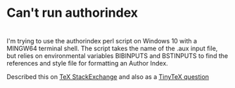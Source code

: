 # Can't run authorindex
# 

I'm trying to use the authorindex perl script on Windows 10 with a MINGW64 terminal shell. The script takes the name of the .aux input file, but relies on environmental variables BIBINPUTS and BSTINPUTS to find the references and style file for formatting an Author Index.

Described this on [TeX StackExchange](https://tex.stackexchange.com/questions/752340/running-authorindex-on-windows-mingw64-setting-bibinputs-bstinputs) and also as a [TinyTeX question](https://github.com/yihui/yihui.org/discussions/2026)